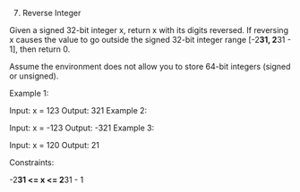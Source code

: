 7. Reverse Integer

Given a signed 32-bit integer x, return x with its digits reversed. If reversing x causes the value to go outside the signed 32-bit integer range [-2**31, 2**31 - 1], then return 0.

Assume the environment does not allow you to store 64-bit integers (signed or unsigned).

 

Example 1:

Input: x = 123
Output: 321
Example 2:

Input: x = -123
Output: -321
Example 3:

Input: x = 120
Output: 21
 

Constraints:

-2**31 <= x <= 2**31 - 1